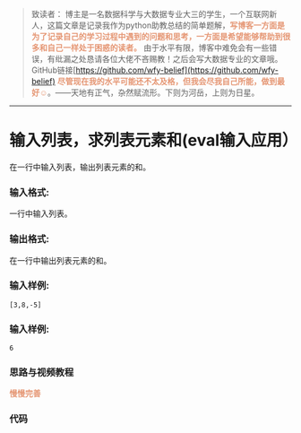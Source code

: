
> 致读者： 博主是一名数据科学与大数据专业大三的学生，一个互联网新人，这篇文章是记录我作为python助教总结的简单题解，**<font color='#e59572'>写博客一方面是为了记录自己的学习过程中遇到的问题和思考，一方面是希望能够帮助到很多和自己一样处于困惑的读者。</font>**
> 由于水平有限，博客中难免会有一些错误，有纰漏之处恳请各位大佬不吝赐教！之后会写大数据专业的文章哦。
> GitHub链接[https://github.com/wfy-belief](https://github.com/wfy-belief)
> **<font color='#e59572'>尽管现在我的水平可能还不太及格，但我会尽我自己所能，做到最好☺</font>**。——天地有正气，杂然赋流形。下则为河岳，上则为日星。
---
# 输入列表，求列表元素和(eval输入应用）
在一行中输入列表，输出列表元素的和。

### 输入格式:

一行中输入列表。

### 输出格式:

在一行中输出列表元素的和。

### 输入样例:


```in
[3,8,-5]
```

### 输入样例:

```out
6
```

### 思路与视频教程
**<font color='#e59572'>慢慢完善</font>**

### 代码
```python

```